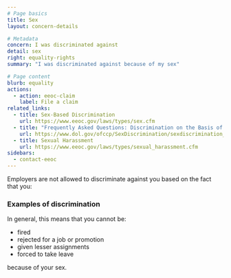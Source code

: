 ```yaml
---
# Page basics
title: Sex
layout: concern-details

# Metadata
concern: I was discriminated against
detail: sex
right: equality-rights
summary: "I was discriminated against because of my sex"

# Page content
blurb: equality
actions:
  - action: eeoc-claim
    label: File a claim
related_links:
  - title: Sex-Based Discrimination
    url: https://www.eeoc.gov/laws/types/sex.cfm
  - title: "Frequently Asked Questions: Discrimination on the Basis of Sex"
    url: https://www.dol.gov/ofccp/SexDiscrimination/sexdiscrimination_faqs.htm
  - title: Sexual Harassment
    url: https://www.eeoc.gov/laws/types/sexual_harassment.cfm
sidebars:
  - contact-eeoc
---
```


Employers are not allowed to discriminate against you based on the fact that you:



### Examples of discrimination

In general, this means that you cannot be:

- fired
- rejected for a job or promotion
- given lesser assignments
- forced to take leave

because of your sex.
